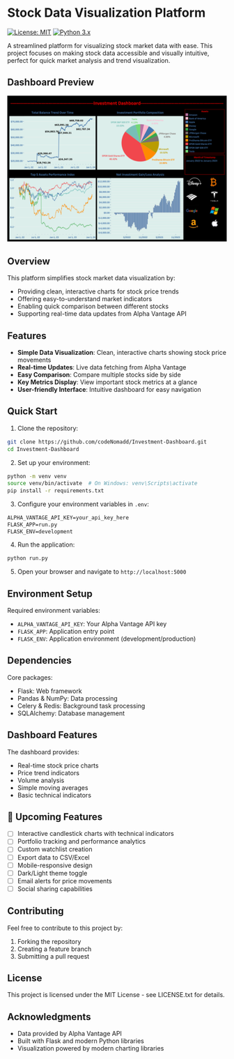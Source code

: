 # Stock Data Visualization Platform

[![License: MIT](https://img.shields.io/badge/License-MIT-yellow.svg)](https://opensource.org/licenses/MIT)
[![Python 3.x](https://img.shields.io/badge/python-3.x-blue.svg)](https://www.python.org/downloads/)

A streamlined platform for visualizing stock market data with ease. This project focuses on making stock data accessible and visually intuitive, perfect for quick market analysis and trend visualization.

## Dashboard Preview

![Investment Dashboard](dashboard/Tableau%20Dashboard.png)

## Overview

This platform simplifies stock market data visualization by:
- Providing clean, interactive charts for stock price trends
- Offering easy-to-understand market indicators
- Enabling quick comparison between different stocks
- Supporting real-time data updates from Alpha Vantage API

## Features

- **Simple Data Visualization**: Clean, interactive charts showing stock price movements
- **Real-time Updates**: Live data fetching from Alpha Vantage
- **Easy Comparison**: Compare multiple stocks side by side
- **Key Metrics Display**: View important stock metrics at a glance
- **User-friendly Interface**: Intuitive dashboard for easy navigation

## Quick Start

1. Clone the repository:
```bash
git clone https://github.com/codeNomadd/Investment-Dashboard.git
cd Investment-Dashboard
```

2. Set up your environment:
```bash
python -m venv venv
source venv/bin/activate  # On Windows: venv\Scripts\activate
pip install -r requirements.txt
```

3. Configure your environment variables in `.env`:
```
ALPHA_VANTAGE_API_KEY=your_api_key_here
FLASK_APP=run.py
FLASK_ENV=development
```

4. Run the application:
```bash
python run.py
```

5. Open your browser and navigate to `http://localhost:5000`

## Environment Setup

Required environment variables:
- `ALPHA_VANTAGE_API_KEY`: Your Alpha Vantage API key
- `FLASK_APP`: Application entry point
- `FLASK_ENV`: Application environment (development/production)

## Dependencies

Core packages:
- Flask: Web framework
- Pandas & NumPy: Data processing
- Celery & Redis: Background task processing
- SQLAlchemy: Database management

## Dashboard Features

The dashboard provides:
- Real-time stock price charts
- Price trend indicators
- Volume analysis
- Simple moving averages
- Basic technical indicators

## 📅 Upcoming Features

- [ ] Interactive candlestick charts with technical indicators
- [ ] Portfolio tracking and performance analytics
- [ ] Custom watchlist creation
- [ ] Export data to CSV/Excel
- [ ] Mobile-responsive design
- [ ] Dark/Light theme toggle
- [ ] Email alerts for price movements
- [ ] Social sharing capabilities

## Contributing

Feel free to contribute to this project by:
1. Forking the repository
2. Creating a feature branch
3. Submitting a pull request

## License

This project is licensed under the MIT License - see LICENSE.txt for details.

## Acknowledgments

- Data provided by Alpha Vantage API
- Built with Flask and modern Python libraries
- Visualization powered by modern charting libraries 